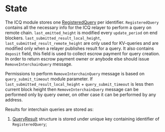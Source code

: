 # State

The ICQ module stores one [RegisteredQuery](https://github.com/neutron-org/neutron/blob/4313d35f8082dc124c5fe9491870720bbd3a5052/proto/interchainqueries/genesis.proto#L9) per identifier.
`RegisteredQuery` contains all the necessary info for the ICQ relayer to perform a query on remote chain. `last_emitted_height` is modified every `update_period` on end blockers. `last_submitted_result_local_height`, `last_submitted_result_remote_height` are only used for KV-queries and are modified only when a relayer publishes result for a query. It also contains `deposit` field, this field is used to collect escrow payment for query creation. In order to return escrow payment owner or anybode else should issue `RemoveInterchainQuery` message. 

Permissions to perform `RemoveInterchainQuery` message is based on `query_submit_timeout` module parameter. If `last_submitted_result_local_height` + `query_submit_timeout` is less then current block height then `RemoveInterchainQuery` message can be performed only by query owner, on other case it can be performed by any address.

Results for interchain queries are stored as:
1. [QueryResult](https://github.com/neutron-org/neutron/blob/c8503c3c17df3c5ca24abeeafaba9123c28395ac/proto/interchainqueries/tx.proto#L41) structure is stored under unique key containing identifier of `RegisteredQuery`;
